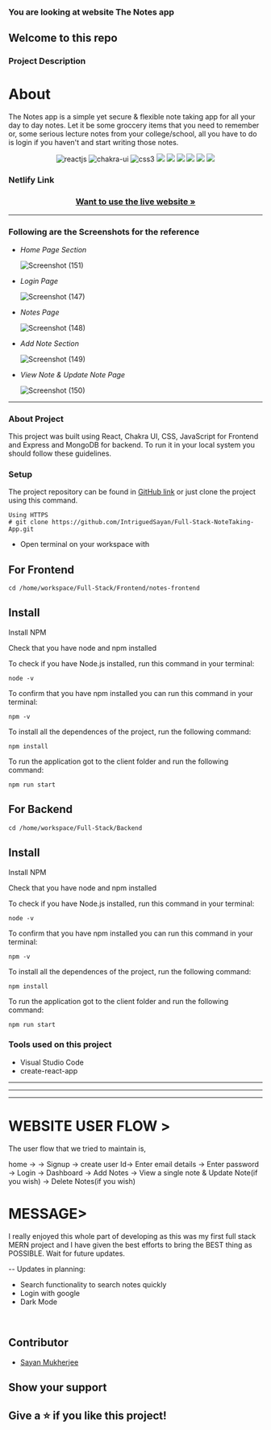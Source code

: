 ###  You are looking at website <span>The Notes app<span>

 <h2>Welcome to this repo</h2>

 ### Project Description
 <h1>About </h1>
 The Notes app is a simple yet secure & flexible note taking app for all your day to day notes. Let it be some groccery items that you need to remember or, some serious lecture notes from your college/school, all you have to do is login if you haven't and start writing those notes.
 
 <p align="center">
    <img src="https://img.shields.io/badge/React-20232A?style=for-the-badge&logo=react&logoColor=61DAFB" alt="reactjs" />
    <img src="https://img.shields.io/badge/Chakra%20UI-3bc7bd?style=for-the-badge&logo=chakraui&logoColor=white" alt="chakra-ui"/>
    <img src="https://img.shields.io/badge/CSS3-1572B6?style=for-the-badge&logo=css3&logoColor=white" alt="css3"/>   
    <img src="https://img.shields.io/badge/NPM-%23000000.svg?style=for-the-badge&logo=npm&logoColor=white" />
    <img src="https://img.shields.io/badge/html-%2320232a.svg?style=for-the-badge&logo=HTML&logoColor=%2361DAFB" />
    <img src="https://img.shields.io/badge/CSS-%2320232a.svg?style=for-the-badge&logo=CSS&logoColor=%2361DAFB" />
    <img src="https://img.shields.io/badge/JS-%2320232a.svg?style=for-the-badge&logo=CSS&logoColor=%2361DAFB" />
    <img src="https://img.shields.io/badge/EXPRESS-%2320232a.svg?style=for-the-badge&logo=CSS&logoColor=%2361DAFB" />
    <img src="https://img.shields.io/badge/MongoDB-%2320232a.svg?style=for-the-badge&logo=CSS&logoColor=%2361DAFB" />
</p>
 

 
 ### Netlify Link
 
<h3 align="center"><a href="https://sayannotes-app.netlify.app/"><strong>Want to use the live website »</strong></a></h3>

---


 

 
 
 ### Following are the Screenshots for the reference

- *Home Page Section*

  ![Screenshot (151)](https://user-images.githubusercontent.com/101392591/196043710-28c21a0f-37c2-4500-914d-0e23afd428d1.png)

- *Login Page*

  ![Screenshot (147)](https://user-images.githubusercontent.com/101392591/196043479-39502424-bf84-42d6-8bd7-f760772bdc8c.png)


- *Notes Page*

  ![Screenshot (148)](https://user-images.githubusercontent.com/101392591/196043819-5d018d2c-e978-426a-9518-5d7f9438c768.png)


- *Add Note Section*

  ![Screenshot (149)](https://user-images.githubusercontent.com/101392591/196043484-9a915ed4-157a-435c-99f9-015dc05aea2d.png)


- *View Note & Update Note Page*

  ![Screenshot (150)](https://user-images.githubusercontent.com/101392591/196043487-5f67d507-030b-4f45-9b4e-ba3fccc2efa8.png)





---

### About Project

This project was built using React, Chakra UI, CSS, JavaScript for Frontend and Express and MongoDB for backend. To run it in your local system you should follow these guidelines.

### Setup


The project repository can be found in [GitHub link](https://github.com/IntriguedSayan/Full-Stack-NoteTaking-App) or just clone the project using this command. 


```
Using HTTPS
# git clone https://github.com/IntriguedSayan/Full-Stack-NoteTaking-App.git
```

+ Open terminal on your workspace with

## For Frontend
```
cd /home/workspace/Full-Stack/Frontend/notes-frontend
```


## Install

Install NPM

Check that you have node and npm installed

To check if you have Node.js installed, run this command in your terminal:


```
node -v
```

To confirm that you have npm installed you can run this command in your terminal:


```
npm -v
```


To install all the dependences of the project, run the following command:


```
npm install
```


To run the application got to the client folder and run the following command:

```
npm run start 
```

## For Backend
```
cd /home/workspace/Full-Stack/Backend
```


## Install

Install NPM

Check that you have node and npm installed

To check if you have Node.js installed, run this command in your terminal:


```
node -v
```

To confirm that you have npm installed you can run this command in your terminal:


```
npm -v
```


To install all the dependences of the project, run the following command:


```
npm install
```


To run the application got to the client folder and run the following command:

```
npm run start 
```


### Tools used on this project

- Visual Studio Code
- create-react-app


---

------


------
 
<h1>WEBSITE USER FLOW ></h1>

The user flow that we tried to maintain is,

home -> -> Signup -> create user Id-> Enter email details -> 
Enter password -> Login -> Dashboard -> Add Notes -> View a single note & Update Note(if you wish) -> Delete Notes(if you wish)

 <h1>MESSAGE></h1>
 I really enjoyed this whole part of developing as this was my first full stack MERN project and I have given the best efforts to bring the BEST thing as POSSIBLE.
 Wait for future updates.



 -- Updates in planning:
 - Search functionality to search notes quickly
 - Login with google
 - Dark Mode

<br/>

## Contributor
- [Sayan Mukherjee](https://github.com/IntriguedSayan)



## Show your support

Give a ⭐ if you like this project!
---


